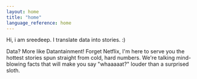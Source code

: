 ```yaml
---
layout: home
title: "home"
language_reference: home
---
```


Hi, i am sreedeep. I translate data into stories. :) 


Data? More like Datantainment!  Forget Netflix, I'm here to serve you the hottest stories spun straight from cold, hard numbers. We're talking mind-blowing facts that will make you say "whaaaaat?" louder than a surprised sloth.
